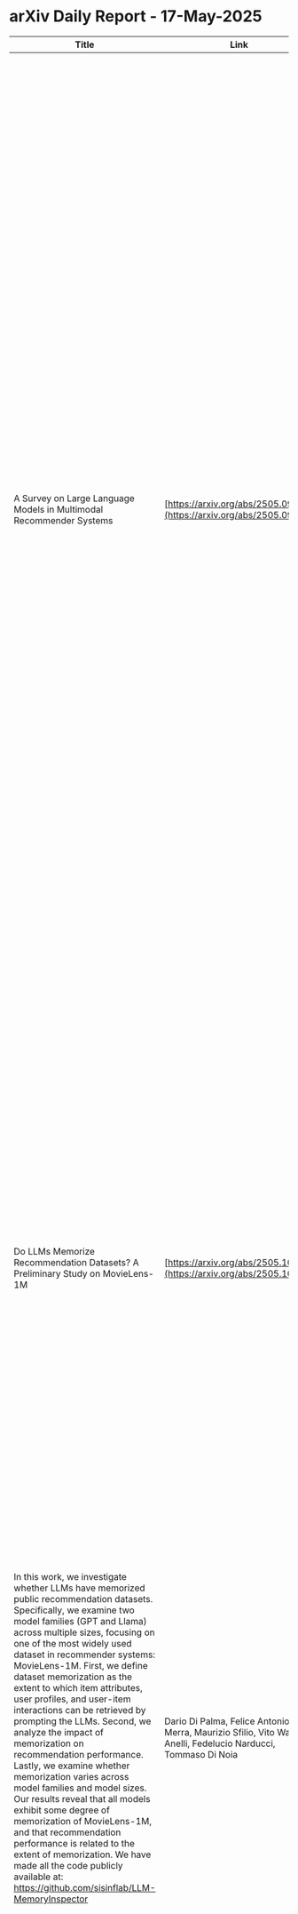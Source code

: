 # arXiv Daily Report - 17-May-2025

| Title | Link | abstract | author |
| --- | --- | --- | --- |
| A Survey on Large Language Models in Multimodal Recommender Systems | [https://arxiv.org/abs/2505.09777](https://arxiv.org/abs/2505.09777) | Multimodal recommender systems (MRS) integrate heterogeneous user and item data, such as text, images, and structured information, to enhance recommendation performance. The emergence of large language models (LLMs) introduces new opportunities for MRS by enabling semantic reasoning, in-context learning, and dynamic input handling. Compared to earlier pre-trained language models (PLMs), LLMs offer greater flexibility and generalisation capabilities but also introduce challenges related to scalability and model accessibility. This survey presents a comprehensive review of recent work at the intersection of LLMs and MRS, focusing on prompting strategies, fine-tuning methods, and data adaptation techniques. We propose a novel taxonomy to characterise integration patterns, identify transferable techniques from related recommendation domains, provide an overview of evaluation metrics and datasets, and point to possible future directions. We aim to clarify the emerging role of LLMs in multimodal recommendation and support future research in this rapidly evolving field. | Alejo Lopez-Avila, Jinhua Du |
| Do LLMs Memorize Recommendation Datasets? A Preliminary Study on MovieLens-1M | [https://arxiv.org/abs/2505.10212](https://arxiv.org/abs/2505.10212) | Large Language Models (LLMs) have become increasingly central to recommendation scenarios due to their remarkable natural language understanding and generation capabilities. Although significant research has explored the use of LLMs for various recommendation tasks, little effort has been dedicated to verifying whether they have memorized public recommendation dataset as part of their training data. This is undesirable because memorization reduces the generalizability of research findings, as benchmarking on memorized datasets does not guarantee generalization to unseen datasets. Furthermore, memorization can amplify biases, for example, some popular items may be recommended more frequently than others.
  In this work, we investigate whether LLMs have memorized public recommendation datasets. Specifically, we examine two model families (GPT and Llama) across multiple sizes, focusing on one of the most widely used dataset in recommender systems: MovieLens-1M. First, we define dataset memorization as the extent to which item attributes, user profiles, and user-item interactions can be retrieved by prompting the LLMs. Second, we analyze the impact of memorization on recommendation performance. Lastly, we examine whether memorization varies across model families and model sizes. Our results reveal that all models exhibit some degree of memorization of MovieLens-1M, and that recommendation performance is related to the extent of memorization. We have made all the code publicly available at: https://github.com/sisinflab/LLM-MemoryInspector | Dario Di Palma, Felice Antonio Merra, Maurizio Sfilio, Vito Walter Anelli, Fedelucio Narducci, Tommaso Di Noia |
| Mitigating Modality Bias in Multi-modal Entity Alignment from a Causal Perspective | [https://arxiv.org/abs/2504.19458](https://arxiv.org/abs/2504.19458) | Multi-Modal Entity Alignment (MMEA) aims to retrieve equivalent entities from different Multi-Modal Knowledge Graphs (MMKGs), a critical information retrieval task. Existing studies have explored various fusion paradigms and consistency constraints to improve the alignment of equivalent entities, while overlooking that the visual modality may not always contribute positively. Empirically, entities with low-similarity images usually generate unsatisfactory performance, highlighting the limitation of overly relying on visual features. We believe the model can be biased toward the visual modality, leading to a shortcut image-matching task. To address this, we propose a counterfactual debiasing framework for MMEA, termed CDMEA, which investigates visual modality bias from a causal perspective. Our approach aims to leverage both visual and graph modalities to enhance MMEA while suppressing the direct causal effect of the visual modality on model predictions. By estimating the Total Effect (TE) of both modalities and excluding the Natural Direct Effect (NDE) of the visual modality, we ensure that the model predicts based on the Total Indirect Effect (TIE), effectively utilizing both modalities and reducing visual modality bias. Extensive experiments on 9 benchmark datasets show that CDMEA outperforms 14 state-of-the-art methods, especially in low-similarity, high-noise, and low-resource data scenarios. | Taoyu Su, Jiawei Sheng, Duohe Ma, Xiaodong Li, Juwei Yue, Mengxiao Song, Yingkai Tang, Tingwen Liu |
